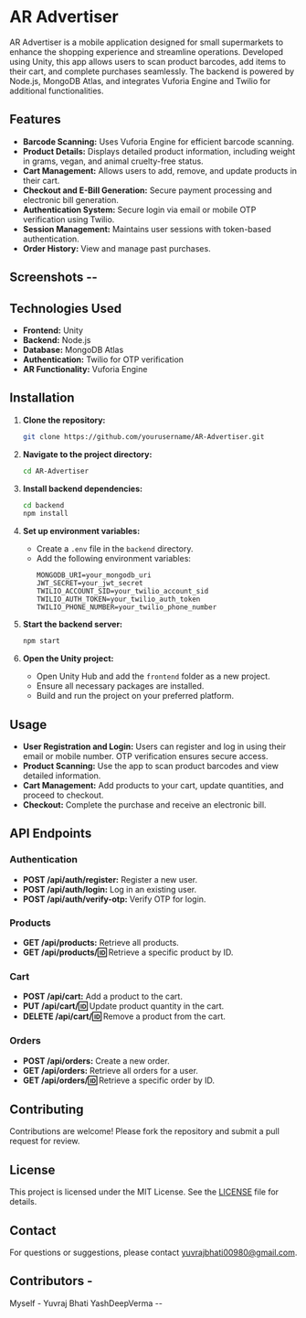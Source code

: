 # AR Advertiser

AR Advertiser is a mobile application designed for small supermarkets to enhance the shopping experience and streamline operations. Developed using Unity, this app allows users to scan product barcodes, add items to their cart, and complete purchases seamlessly. The backend is powered by Node.js, MongoDB Atlas, and integrates Vuforia Engine and Twilio for additional functionalities.

## Features

- **Barcode Scanning:** Uses Vuforia Engine for efficient barcode scanning.
- **Product Details:** Displays detailed product information, including weight in grams, vegan, and animal cruelty-free status.
- **Cart Management:** Allows users to add, remove, and update products in their cart.
- **Checkout and E-Bill Generation:** Secure payment processing and electronic bill generation.
- **Authentication System:** Secure login via email or mobile OTP verification using Twilio.
- **Session Management:** Maintains user sessions with token-based authentication.
- **Order History:** View and manage past purchases.

## Screenshots -- 

## Technologies Used

- **Frontend:** Unity
- **Backend:** Node.js
- **Database:** MongoDB Atlas
- **Authentication:** Twilio for OTP verification
- **AR Functionality:** Vuforia Engine

## Installation

1. **Clone the repository:**
    ```bash
    git clone https://github.com/yourusername/AR-Advertiser.git
    ```

2. **Navigate to the project directory:**
    ```bash
    cd AR-Advertiser
    ```

3. **Install backend dependencies:**
    ```bash
    cd backend
    npm install
    ```

4. **Set up environment variables:**
    - Create a `.env` file in the `backend` directory.
    - Add the following environment variables:
      ```env
      MONGODB_URI=your_mongodb_uri
      JWT_SECRET=your_jwt_secret
      TWILIO_ACCOUNT_SID=your_twilio_account_sid
      TWILIO_AUTH_TOKEN=your_twilio_auth_token
      TWILIO_PHONE_NUMBER=your_twilio_phone_number
      ```

5. **Start the backend server:**
    ```bash
    npm start
    ```

6. **Open the Unity project:**
    - Open Unity Hub and add the `frontend` folder as a new project.
    - Ensure all necessary packages are installed.
    - Build and run the project on your preferred platform.

## Usage

- **User Registration and Login:** Users can register and log in using their email or mobile number. OTP verification ensures secure access.
- **Product Scanning:** Use the app to scan product barcodes and view detailed information.
- **Cart Management:** Add products to your cart, update quantities, and proceed to checkout.
- **Checkout:** Complete the purchase and receive an electronic bill.

## API Endpoints

### Authentication

- **POST /api/auth/register:** Register a new user.
- **POST /api/auth/login:** Log in an existing user.
- **POST /api/auth/verify-otp:** Verify OTP for login.

### Products

- **GET /api/products:** Retrieve all products.
- **GET /api/products/:id:** Retrieve a specific product by ID.

### Cart

- **POST /api/cart:** Add a product to the cart.
- **PUT /api/cart/:id:** Update product quantity in the cart.
- **DELETE /api/cart/:id:** Remove a product from the cart.

### Orders

- **POST /api/orders:** Create a new order.
- **GET /api/orders:** Retrieve all orders for a user.
- **GET /api/orders/:id:** Retrieve a specific order by ID.

## Contributing

Contributions are welcome! Please fork the repository and submit a pull request for review.

## License

This project is licensed under the MIT License. See the [LICENSE](LICENSE) file for details.

## Contact

For questions or suggestions, please contact yuvrajbhati00980@gmail.com.

## Contributors - 
Myself - Yuvraj Bhati 
YashDeepVerma -- 

